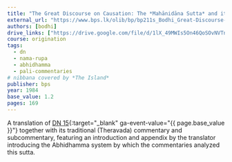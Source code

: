 ```yaml
---
title: "The Great Discourse on Causation: The *Mahānidāna Sutta* and its Commentaries"
external_url: "https://www.bps.lk/olib/bp/bp211s_Bodhi_Great-Discourse-n-Causation.pdf"
authors: [bodhi]
drive_links: ["https://drive.google.com/file/d/1lX_49MWIs5On46QoSOvNVTn89Qi1wzm3"]
course: origination
tags:
  - dn
  - nama-rupa
  - abhidhamma
  - pali-commentaries
# nibbana covered by *The Island*
publisher: bps
year: 1984
base_value: 1.2
pages: 169
---
```


A translation of [DN 15](https://suttacentral.net/dn15/en/bodhi){:target="_blank" ga-event-value="{{ page.base_value }}"} together with its traditional (Theravada) commentary and subcommentary, featuring an introduction and appendix by the translator introducing the Abhidhamma system by which the commentaries analyzed this sutta.
